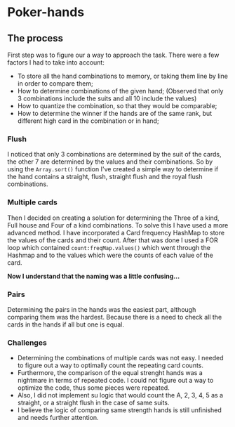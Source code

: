 # Poker-hands

## The process
First step was to figure our a way to approach the task. There were a few factors I had to take into account:
- To store all the hand combinations to memory, or taking them line by line in order to compare them;
- How to determine combinations of the given hand; (Observed that only 3 combinations include the suits and all 10 include the values)
- How to quantize the combination, so that they would be comparable;
- How to determine the winner if the hands are of the same rank, but different high card in the combination or in hand;

### Flush
I noticed that only 3 combinations are determined by the suit of the cards, the other 7 are determined by the values and their combinations. So by using the `Array.sort()` function I've created a simple way to determine if the hand contains a straight, flush, straight flush and the royal flush combinations.

### Multiple cards
Then I decided on creating a solution for determining the Three of a kind, Full house and Four of a kind combinations. To solve this I have used a more advanced method. I have incorporated a Card frequency HashMap to store the values of the cards and their count. After that was done I used a FOR loop which contained `count:freqMap.values()` which went through the Hashmap and to the values which were the counts of each value of the card. 

**Now I understand that the naming was a little confusing...**

### Pairs
Determining the pairs in the hands was the easiest part, although comparing them was the hardest. Because there is a need to check all the cards in the hands if all but one is equal.

### Challenges
* Determining the combinations of multiple cards was not easy. I needed to figure out a way to optimally count the repeating card counts.
* Furthermore, the comparison of the equal strenght hands was a nightmare in terms of repeated code. I could not figure out a way to optimize the code, thus some pieces were repeated.
* Also, I did not implement su logic that would count the A, 2, 3, 4, 5 as a straight, or a straight flush in the case of same suits.
* I believe the logic of comparing same strength hands is still unfinished and needs further attention.


